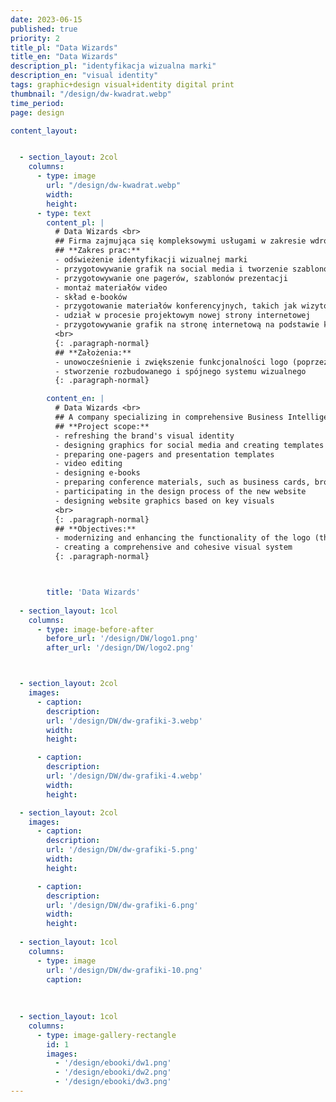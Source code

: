 ```yaml
---
date: 2023-06-15
published: true
priority: 2
title_pl: "Data Wizards"
title_en: "Data Wizards"
description_pl: "identyfikacja wizualna marki"
description_en: "visual identity"
tags: graphic+design visual+identity digital print
thumbnail: "/design/dw-kwadrat.webp"
time_period: 
page: design

content_layout:


  - section_layout: 2col
    columns:
      - type: image
        url: "/design/dw-kwadrat.webp"
        width:
        height:
      - type: text
        content_pl: |
          # Data Wizards <br>
          ## Firma zajmująca się kompleksowymi usługami w zakresie wdrożeń Business Intelligence dla firm w Polsce i za granicą. <br><br>
          ## **Zakres prac:**
          - odświeżenie identyfikacji wizualnej marki
          - przygotowywanie grafik na social media i tworzenie szablonów do użytku przez inne osoby z działu
          - przygotowywanie one pagerów, szablonów prezentacji
          - montaż materiałów video
          - skład e-booków
          - przygotowanie materiałów konferencyjnych, takich jak wizytówki, ulotki, ścianka, rollup
          - udział w procesie projektowym nowej strony internetowej
          - przygotowywanie grafik na stronę internetową na podstawie key visuals 
          <br>
          {: .paragraph-normal}
          ## **Założenia:**
          - unowocześnienie i zwiększenie funkcjonalności logo (poprzez uproszczenie, znalezienie odpowiednich proporcji i stworzenie wersji alternatywnej)
          - stworzenie rozbudowanego i spójnego systemu wizualnego
          {: .paragraph-normal}

        content_en: |
          # Data Wizards <br>
          ## A company specializing in comprehensive Business Intelligence implementation services for businesses in Poland and abroad. <br><br>
          ## **Project scope:**
          - refreshing the brand's visual identity
          - designing graphics for social media and creating templates for use by other team members
          - preparing one-pagers and presentation templates
          - video editing
          - designing e-books
          - preparing conference materials, such as business cards, brochures, backdrop stands and roll-ups
          - participating in the design process of the new website
          - designing website graphics based on key visuals
          <br>
          {: .paragraph-normal}
          ## **Objectives:**
          - modernizing and enhancing the functionality of the logo (through simplification, finding the right proportions, and creating an alternative version)
          - creating a comprehensive and cohesive visual system
          {: .paragraph-normal}  



        title: 'Data Wizards'
  
  - section_layout: 1col
    columns:
      - type: image-before-after
        before_url: '/design/DW/logo1.png'
        after_url: '/design/DW/logo2.png'  



  - section_layout: 2col
    images:
      - caption: 
        description:
        url: '/design/DW/dw-grafiki-3.webp'
        width:
        height:

      - caption: 
        description: 
        url: '/design/DW/dw-grafiki-4.webp'
        width:
        height:   

  - section_layout: 2col
    images:
      - caption: 
        description:
        url: '/design/DW/dw-grafiki-5.png'
        width:
        height:

      - caption: 
        description: 
        url: '/design/DW/dw-grafiki-6.png'
        width:
        height:   
                    
  - section_layout: 1col
    columns:
      - type: image
        url: '/design/DW/dw-grafiki-10.png'
        caption: 
        
           
        
  - section_layout: 1col
    columns:
      - type: image-gallery-rectangle
        id: 1
        images:
          - '/design/ebooki/dw1.png'
          - '/design/ebooki/dw2.png'
          - '/design/ebooki/dw3.png'        
---
```




